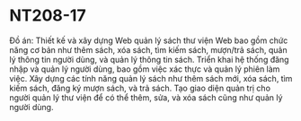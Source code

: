 # NT208-17
Đồ án: Thiết kế và xây dựng Web quản lý sách thư viện
	Web bao gồm chức năng cơ bản như thêm sách, xóa sách, tìm kiếm sách, mượn/trả sách, quản lý thông tin người dùng, và quản lý thông tin sách.
	Triển khai hệ thống đăng nhập và quản lý người dùng, bao gồm việc xác thực và quản lý phiên làm việc.
	Xây dựng các tính năng quản lý sách như thêm sách mới, xóa sách, tìm kiếm sách, đăng ký mượn sách, và trả sách.
	Tạo giao diện quản trị cho người quản lý thư viện để có thể thêm, sửa, và xóa sách cũng như quản lý người dùng.
